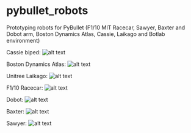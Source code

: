 # pybullet_robots
Prototyping robots for PyBullet (F1/10 MIT Racecar, Sawyer, Baxter and Dobot arm, Boston Dynamics Atlas, Cassie, Laikago and Botlab environment)

Cassie biped:
![alt text](https://raw.githubusercontent.com/erwincoumans/pybullet_robots/master/images/Cassie.png)

Boston Dynamics Atlas:
![alt text](https://raw.githubusercontent.com/erwincoumans/pybullet_robots/master/images/Atlas.png)

Unitree Laikago:
![alt text](https://raw.githubusercontent.com/erwincoumans/pybullet_robots/master/images/Laikago.png)

F1/10 Racecar:
![alt text](https://raw.githubusercontent.com/erwincoumans/pybullet_robots/master/images/F1_10_racecar.png)

Dobot:
![alt text](https://raw.githubusercontent.com/erwincoumans/pybullet_robots/master/images/Dobot.png)

Baxter:
![alt text](https://raw.githubusercontent.com/erwincoumans/pybullet_robots/master/images/Baxter.png)

Sawyer:
![alt text](https://raw.githubusercontent.com/erwincoumans/pybullet_robots/master/images/Sawyer.png)

